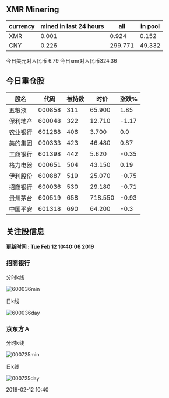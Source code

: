 ## XMR Minering

|currency|mined in last 24 hours|all|in pool|
|---|---|---|---|
|XMR|0.001|0.924|0.152|
|CNY|0.226|299.771|49.332|

今日美元对人民币 6.79	今日xmr对人民币324.36


## 今日重仓股 

|股名|代码|被持数|时价|涨跌%|
|---|---|---|---|---|
|五粮液|000858|311|65.900|1.85|
|保利地产|600048|322|12.710|-1.17|
|农业银行|601288|406|3.700|0.0|
|美的集团|000333|423|46.480|0.87|
|工商银行|601398|442|5.620|-0.35|
|格力电器|000651|504|43.150|0.19|
|伊利股份|600887|519|25.070|-0.75|
|招商银行|600036|530|29.180|-0.71|
|贵州茅台|600519|658|718.550|-0.93|
|中国平安|601318|690|64.200|-0.3|

## 关注股信息
**更新时间 : Tue Feb 12 10:40:08 2019**
### 招商银行 
分时k线

![600036min](http://image.sinajs.cn/newchart/min/n/sh600036.gif)

日k线

![600036day](http://image.sinajs.cn/newchart/daily/n/sh600036.gif)

### 京东方Ａ 
分时k线

![000725min](http://image.sinajs.cn/newchart/min/n/sz000725.gif)

日k线

![000725day](http://image.sinajs.cn/newchart/daily/n/sz000725.gif)

2019-02-12 10:40